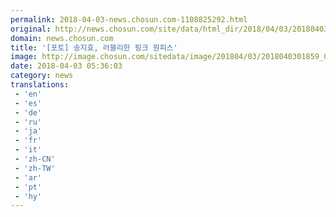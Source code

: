 ```yaml
---
permalink: 2018-04-03-news.chosun.com-1108825292.html
original: http://news.chosun.com/site/data/html_dir/2018/04/03/2018040301926.html
domain: news.chosun.com
title: '[포토] 송지효, 러블리한 핑크 원피스'
image: http://image.chosun.com/sitedata/image/201804/03/2018040301859_0.jpg
date: 2018-04-03 05:36:03
category: news
translations: 
 - 'en'
 - 'es'
 - 'de'
 - 'ru'
 - 'ja'
 - 'fr'
 - 'it'
 - 'zh-CN'
 - 'zh-TW'
 - 'ar'
 - 'pt'
 - 'hy'
---
```


